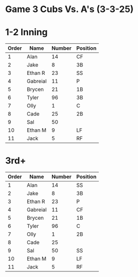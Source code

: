 # Game 3 Cubs Vs. A's (3-3-25)

# 1-2 Inning

| Order | Name | Number | Position |
| --- | --- | --- | --- |
| 1   | Alan | 14  | CF  |
| 2   | Jake | 8   | 3B  |
| 3   | Ethan R | 23  | SS  |
| 4   | Gabreial | 11  | P   |
| 5   | Brycen | 21  | 1B  |
| 6   | Tyler | 96  | 3B  |
| 7   | Olly | 1   | C   |
| 8   | Cade | 25  | 2B  |
| 9   | Sal | 50  |     |
| 10  | Ethan M | 9   | LF  |
| 11  | Jack | 5   | RF  |

# 3rd+

| Order | Name | Number | Position |
| --- | --- | --- | --- |
| 1   | Alan | 14  | SS  |
| 2   | Jake | 8   | 3B  |
| 3   | Ethan R | 23  | P   |
| 4   | Gabreial | 11  | CF  |
| 5   | Brycen | 21  | 1B  |
| 6   | Tyler | 96  | C   |
| 7   | Olly | 1   | 2B  |
| 8   | Cade | 25  |     |
| 9   | Sal | 50  | SS  |
| 10  | Ethan M | 9   | LF  |
| 11  | Jack | 5   | RF  |